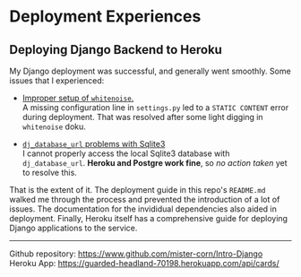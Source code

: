 # Deployment Experiences
## Deploying Django Backend to Heroku

My Django deployment was successful, and generally went smoothly. Some issues 
that I experienced:

* <u>Improper setup of `whitenoise`.</u><br/>
A missing configuration line in `settings.py` led to a `STATIC CONTENT` error 
during deployment. That was resolved after some light digging in `whitenoise` 
doku.

* <u>`dj_database_url` problems with Sqlite3</u><br/>
I cannot properly access the local Sqlite3 database with `dj_database_url`. 
**Heroku and Postgre work fine**, so _no action taken_ yet to resolve this.

That is the extent of it. The deployment guide in this repo's `README.md` 
walked me through the process and prevented the introduction of a lot of issues.
The documentation for the invididual dependencies also aided in deployment. 
Finally, Heroku itself has a comprehensive guide for deploying Django 
applications to the service.

---

Github repository: https://www.github.com/mister-corn/Intro-Django<br/>
Heroku App: https://guarded-headland-70198.herokuapp.com/api/cards/